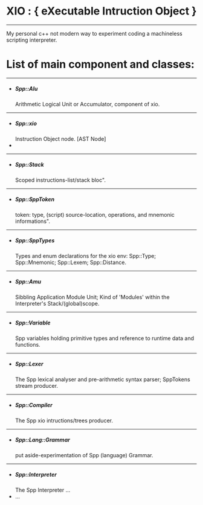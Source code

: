 
# XIO :  { eXecutable Intruction Object }

---

My personal c++ not modern way to experiment coding a machineless scripting interpreter.

# List of main component and classes:
---
- <h5>Spp::Alu</h5> Arithmetic Logical Unit or Accumulator, component of xio.
---
 - <h5>Spp::xio</h5> Instruction Object node. [AST Node]
-
---
- <h5>Spp::Stack</h5> Scoped instructions-list/stack bloc".
---
- <h5>Spp::SppToken</h5> token: type, (script) source-location, operations, and mnemonic informations".
---
- <h5>Spp::SppTypes</h5> Types and enum declarations for the xio env: Spp::Type; Spp::Mnemonic; Spp::Lexem; Spp::Distance.
---
- <h5>Spp::Amu</h5> Sibbling Application Module Unit; Kind of 'Modules' within the Interpreter's Stack/(global)scope.
---
- <h5>Spp::Variable</h5> Spp variables holding primitive types and reference to runtime data and functions.
--- 
- <h5>Spp::Lexer</h5>  The Spp lexical analyser and pre-arithmetic syntax parser; SppTokens stream producer.
---
- <h5>Spp::Compiler</h5> The Spp xio intructions/trees producer.
--- 
- <h5>Spp::Lang::Grammar</h5>  put aside-experimentation of Spp (language) Grammar.
---
- <h5>Spp::Interpreter</h5>  The Spp Interpreter ...
- ...

